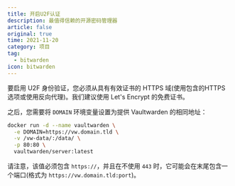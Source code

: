 ```yaml
---
title: 开启U2F认证
description: 最值得信赖的开源密码管理器 
article: false
original: true
time: 2021-11-20
category: 项目
tag:
  - bitwarden
icon: bitwarden
---
```


要启用 U2F 身份验证，您必须从具有有效证书的 HTTPS 域(使用包含的HTTPS 选项或使用反向代理)。我们建议使用 Let's Encrypt 的免费证书。

之后，您需要将 `DOMAIN` 环境变量设置为提供 Vaultwarden 的相同地址：

```sh
docker run -d --name vaultwarden \
  -e DOMAIN=https://vw.domain.tld \
  -v /vw-data/:/data/ \
  -p 80:80 \
  vaultwarden/server:latest
```

请注意，该值必须包含 `https://`，并且在不使用 `443` 时，它可能会在末尾包含一个端口(格式为 `https://vw.domain.tld:port`)。
